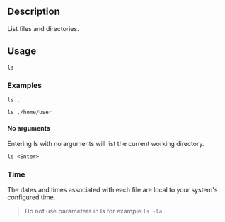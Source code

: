 ## Description
List files and directories.

## Usage

```
ls 
```

### Examples

```
ls .
```

```
ls ./home/user
```

#### No arguments
Entering ls with no arguments will list the current working directory.
```
ls <Enter>
```

### Time
The dates and times associated with each file are local to your system's configured time.

> Do not use parameters in ls for example  `ls -la`
